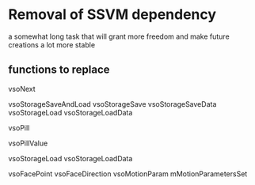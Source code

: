 # Removal of SSVM dependency

a somewhat long task that will grant more freedom and make future creations a lot more stable

## functions to replace

vsoNext

vsoStorageSaveAndLoad
	vsoStorageSave
		vsoStorageSaveData
	vsoStorageLoad
		vsoStorageLoadData

vsoPill

vsoPillValue

vsoStorageLoad
	vsoStorageLoadData

vsoFacePoint
	vsoFaceDirection
		vsoMotionParam
			mMotionParametersSet
